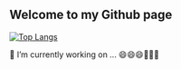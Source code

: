 ## Welcome to my Github page
[![Top Langs](https://github-readme-stats.vercel.app/api/top-langs/?username=kimdj2&layout=compact&theme=dark)](https://github.com/kimdj2)

🔭 I’m currently working on ...
😄😄😄👯👯👯
<!--
**kimdj2/kimdj2** is a ✨ _special_ ✨ repository because its `README.md` (this file) appears on your GitHub profile.

Here are some ideas to get you started:

- 🔭 I’m currently working on ...
- 🌱 I’m currently learning ...
- 👯 I’m looking to collaborate on ...
- 🤔 I’m looking for help with ...
- 💬 Ask me about ...
- 📫 How to reach me: ...
- 😄 Pronouns: ...
- ⚡ Fun fact: ...
-->
